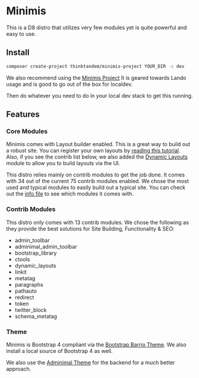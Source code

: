 # Minimis
This is a D8 distro that utilizes very few modules yet is quite powerful and easy to use.

## Install

```bash
composer create-project thinktandem/minimis-project YOUR_DIR -s dev
```

We also recommend using the [Minimis Project](https://github.com/thinktandem/minimis-project)  It is geared towards Lando usage and is good to go out of the box for localdev.

Then do whatever you need to do in your local dev stack to get this running. 

## Features

### Core Modules

Minimis comes with Layout builder enabled.  This is a great way to build out a robust site.  You can register your own layouts by [reading this tutorial](https://www.drupal.org/node/2578731).  Also, if you see the contrib list below, we also added the [Dynamic Layouts](https://www.drupal.org/project/dynamic_layouts) module to allow you to build layouts via the UI.

This distro relies mainly on contrib modules to get the job done.  It comes with 34 out of the current 75 contrib modules enabled.  We chose the most used and typical modules to easily build out a typical site.  You can check out the [info file](https://github.com/thinktandem/minimis/blob/master/web/profiles/minimis/minimis.info.yml) to see which modules it comes with.

### Contrib Modules

This distro only comes with 13 contrib modules.  We chose the following as they provide the best solutions for Site Building, Functionality & SEO:
- admin_toolbar
- adminimal_admin_toolbar
- bootstrap_library
- ctools
- dynamic_layouts
- linkit
- metatag
- paragraphs
- pathauto
- redirect
- token
- twitter_block
- schema_metatag

### Theme

Minimis is Bootstrap 4 compliant via the [Bootstrap Barrio Theme](https://www.drupal.org/project/bootstrap_barrio).  We also install a local source of Bootstrap 4 as well.  

We also use the [Adminimal Theme](https://www.drupal.org/project/adminimal_theme) for the backend for a much better approach.   
